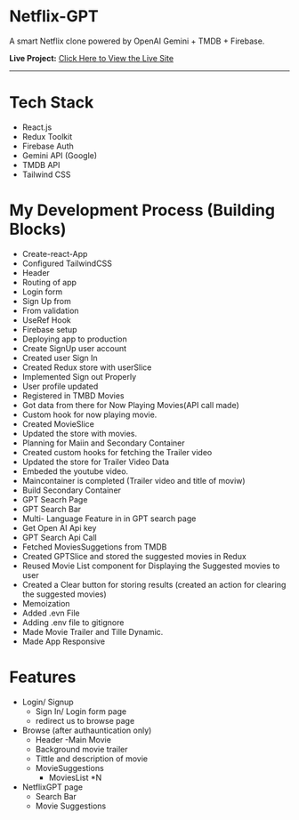 # Netflix-GPT

A smart Netflix clone powered by OpenAI Gemini + TMDB + Firebase.

**Live Project:**
[Click Here to View the Live Site](https://netflix-gpt-git-main-nikita-chakres-projects.vercel.app)

---

# Tech Stack

- React.js
- Redux Toolkit
- Firebase Auth
- Gemini API (Google)
- TMDB API
- Tailwind CSS

# My Development Process (Building Blocks)

- Create-react-App
- Configured TailwindCSS
- Header
- Routing of app
- Login form
- Sign Up from
- From validation
- UseRef Hook
- Firebase setup
- Deploying app to production
- Create SignUp user account
- Created user Sign In
- Created Redux store with userSlice
- Implemented Sign out Properly
- User profile updated
- Registered in TMBD Movies
- Got data from there for Now Playing Movies(API call made)
- Custom hook for now playing movie.
- Created MovieSlice
- Updated the store with movies.
- Planning for Maiin and Secondary Container
- Created custom hooks for fetching the Trailer video
- Updated the store for Trailer Video Data
- Embeded the youtube video.
- Maincontainer is completed (Trailer video and title of moviw)
- Build Secondary Container
- GPT Seacrh Page
- GPT Search Bar
- Multi- Language Feature in in GPT search page
- Get Open AI Api key
- GPT Search Api Call
- Fetched MoviesSuggetions from TMDB
- Created GPTSlice and stored the suggested movies in Redux
- Reused Movie List component for Displaying the Suggested movies to user
- Created a Clear button for storing results (created an action for clearing the suggested movies)
- Memoization
- Added .evn File
- Adding .env file to gitignore
- Made Movie Trailer and Tille Dynamic.
- Made App Responsive

# Features

- Login/ Signup
  - Sign In/ Login form page
  - redirect us to browse page
- Browse (after authauntication only)
  - Header
    -Main Movie
  - Background movie trailer
  - Tittle and description of movie
  - MovieSuggestions
    - MoviesList \*N
- NetflixGPT page
  - Search Bar
  - Movie Suggestions
